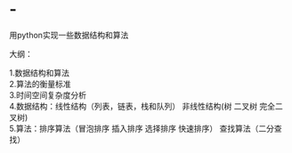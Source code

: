 # -
用python实现一些数据结构和算法

大纲：

1.数据结构和算法     
2.算法的衡量标准     
3.时间空间复杂度分析     
4.数据结构：线性结构（列表，链表，栈和队列） 非线性结构(树 二叉树 完全二叉树)     
5.算法：排序算法（冒泡排序 插入排序 选择排序 快速排序） 查找算法（二分查找）      
